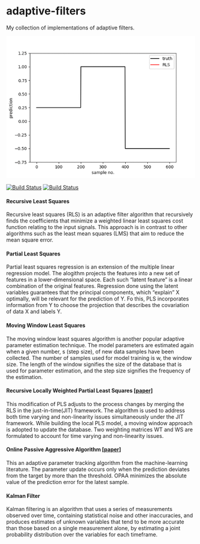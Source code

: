 # adaptive-filters
My collection of implementations of adaptive filters.

![filter_gif](filter.gif)

[![Build Status](https://travis-ci.org/rohitner/adaptive-filters.svg?branch=master)](https://travis-ci.org/rohitner/adaptive-filters) [![Build Status](https://img.shields.io/badge/python-2.7%20%7C%203.5-blue.svg)](https://www.python.org/)

#### Recursive Least Squares
Recursive least squares (RLS) is an adaptive filter algorithm that recursively finds the coefficients that minimize a weighted linear least squares cost function relating to the input signals. This approach is in contrast to other algorithms such as the least mean squares (LMS) that aim to reduce the mean square error.

#### Partial Least Squares
Partial least squares regression is an extension of the multiple linear regression model. The alogithm projects the features into a new set of features in a lower‐dimensional space. Each such “latent feature” is a linear combination of the original features. Regression done using the latent variables guarantees that the principal components, which “explain” X optimally, will be relevant for the prediction of Y. Fo this, PLS incorporates information from Y to choose the projection that describes the covariation of data X and labels Y.

#### Moving Window Least Squares
The moving window least squares algorithm is another popular adaptive parameter estimation technique. The model parameters are estimated again when a given number, s (step size), of new data samples have been collected. The number of samples used for model training is w, the window size. The length of the window signifies the size of the database that is used for parameter estimation, and the step size signifies the frequency of the estimation.

#### Recursive Locally Weighted Partial Least Squares [[paper]](https://doi.org/10.1016/j.chemolab.2014.04.007)
This modification of PLS adjusts to the process changes by merging the RLS in the just-in-time(JIT) framework. The algorithm is used to address both time varying and non-linearity issues simultaneously under the JIT framework. While building the local PLS model, a moving window approach is adopted to update the database. Two weighting matrices WT and WS are formulated to account for time varying and non-linearity issues.

#### Online Passive Aggressive Algorithm [[paper]](http://www.jmlr.org/papers/v7/crammer06a)
This an adaptive parameter tracking algorithm from the machine-learning literature. The parameter update occurs only when the prediction deviates from the target by more than the threshold. OPAA minimizes the absolute value of the prediction error for the latest sample.

#### Kalman Filter
Kalman filtering is an algorithm that uses a series of measurements observed over time, containing statistical noise and other inaccuracies, and produces estimates of unknown variables that tend to be more accurate than those based on a single measurement alone, by estimating a joint probability distribution over the variables for each timeframe.